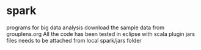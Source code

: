 # spark
programs for big data analysis
download the sample data from grouplens.org 
All the code has been tested in eclipse with scala plugin
jars files needs to be attached from local spark/jars folder
